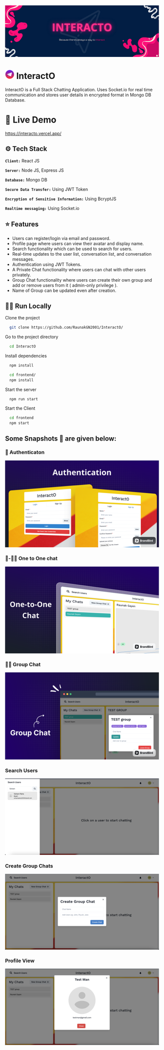 ![Banner](https://github.com/RaunakGN2001/InteractO/blob/41f490d66dd102f1646b0f7d027d51429c9fe61a/Screenshots/Interacto_Banner.png)

# <img height='30px' src='https://github.com/RaunakGN2001/InteractO/blob/4e7329fca1a49fd5ae53d004d4a5806f4d0bcd63/frontend/public/favicon-32x32.png' /> InteractO
InteractO is a Full Stack Chatting Application. Uses Socket.io for real time communication and stores user details in encrypted format in Mongo DB Database.

# 👀 Live Demo
https://interacto.vercel.app/

## ⚙️ Tech Stack

 **```Client:```** React JS

**```Server:```** Node JS, Express JS

**```Database:```** Mongo DB

**```Secure Data Transfer:```** Using JWT Token

**```Encryption of Sensitive Information:```** Using BcryptJS

**```Realtime messaging:```** Using Socket.io

## ⭐️ Features
- Users can register/login via email and password.
- Profile page where users can view their avatar and display name.
- Search functionality which can be used to search for users.
- Real-time updates to the user list, conversation list, and conversation messages.
- Authentication using JWT Tokens.
- A Private Chat functionality where users can chat with other users privately.
- Group Chat functionality where users can create their own group and add or remove users from it ( admin-only privilege ).
- Name of Group can be updated even after creation.

## 🏃🏽 Run Locally

Clone the project

```bash
  git clone https://github.com/RaunakGN2001/InteractO/
```

Go to the project directory

```bash
  cd InteractO
```

Install dependencies

```bash
  npm install
```

```bash
  cd frontend/
  npm install
```

Start the server

```bash
  npm run start
```
Start the Client

```bash
  cd frontend
  npm start
```

## Some Snapshots 🌅 are given below:

### 🔑 Authenticaton
![Login/Signup](https://github.com/RaunakGN2001/InteractO/blob/eb09b53fdc578221a812d61a7036f5bfd8415f52/Screenshots/Auth.png)

### 🙍-🙍‍♂️ One to One chat
![One-to-One-Chat](https://github.com/RaunakGN2001/InteractO/blob/eb09b53fdc578221a812d61a7036f5bfd8415f52/Screenshots/One-to-one.png)

### 👥👥 Group Chat
![Group-Chat](https://github.com/RaunakGN2001/InteractO/blob/eb09b53fdc578221a812d61a7036f5bfd8415f52/Screenshots/Group-Chat.png)

### Search Users
![](https://github.com/RaunakGN2001/InteractO/blob/main/Screenshots/Search-Users.png)

### Create Group Chats
![](https://github.com/RaunakGN2001/InteractO/blob/main/Screenshots/Create-Group-Chat.png)

### Profile View
![](https://github.com/RaunakGN2001/InteractO/blob/main/Screenshots/view-profile.png)



